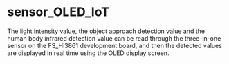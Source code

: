 # sensor_OLED_IoT
The light intensity value, the object approach detection value and the human body infrared detection value can be read through the three-in-one sensor on the FS_Hi3861 development board, and then the detected values are displayed in real time using the OLED display screen.

